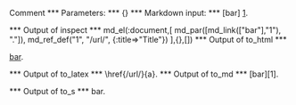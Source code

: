 Comment
*** Parameters: ***
{}
*** Markdown input: ***
[bar]
[1].

[1]: /url/ "Title"
*** Output of inspect ***
md_el(:document,[
        md_par([md_link(["bar"],"1"), "."]),
        md_ref_def("1", "/url/", {:title=>"Title"})
],{},[])
*** Output of to_html ***
<p><a href='/url/' title='Title'>bar</a>.</p>
*** Output of to_latex ***
\href{/url/}{a}.
*** Output of to_md ***
[bar][1].

[1]: /url/ "Title"
*** Output of to_s ***
bar.
